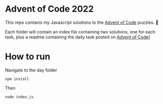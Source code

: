 # Advent of Code 2022

This repo contains my Javascript solutions to the [Advent of Code](https://adventofcode.com/) puzzles. 🎄

Each folder will contain an index file containing two solutions, one for each task, plus a readme containing the daily task posted on [Advent of Code](https://adventofcode.com/2022)]

# How to run

Navigate to the day folder

```
npm install
```

Then

```
node index.js
```
